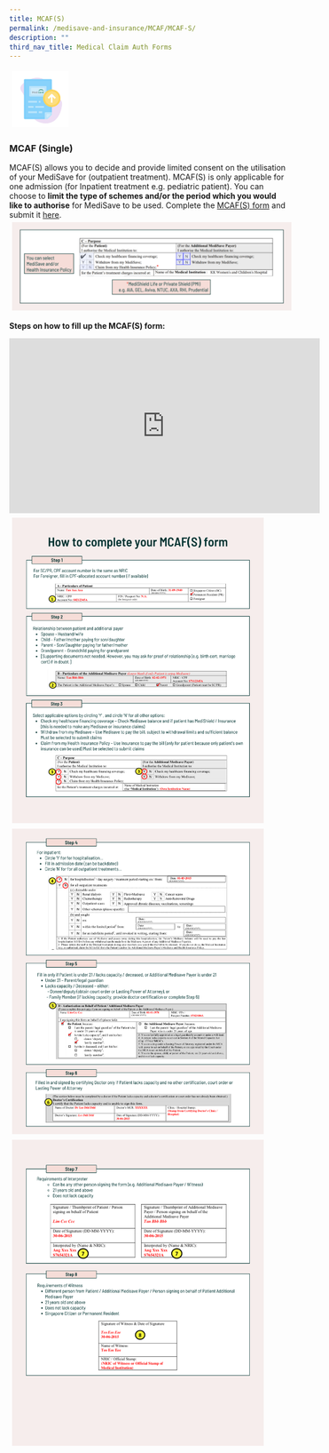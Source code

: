```yaml
---
title: MCAF(S)
permalink: /medisave-and-insurance/MCAF/MCAF-S/
description: ""
third_nav_title: Medical Claim Auth Forms
---
```

<img src="images/mcafsub.png" style="-webkit-tap-highlight-; vertical-align: middle; max-width: 20%; margin: 5px;">

### MCAF (Single) 
   MCAF(S) allows you to decide and provide limited consent on the utilisation of your MediSave for (outpatient treatment). MCAF(S) is only applicable for one admission (for Inpatient treatment e.g. pediatric patient). You can choose to **limit the type of schemes and/or the period which you would like to authorise** for MediSave to be used. Complete the [MCAF(S) form](https://www.kkh.com.sg/patient-care/patient-billing-services/Documents/mcaf-s-form.pdf) and submit it [here](https://for.sg/kkhdocsub). 
<img src="images/medisavess.png" style="-webkit-tap-highlight-; vertical-align: middle; max-width: 100%; margin: 5px;">


**Steps on how to fill up the MCAF(S) form:**

<iframe width="560" height="315" src="https://www.youtube.com/embed/BpKlwvQhtts" title="YouTube video player" frameborder="0" allow="accelerometer; autoplay; clipboard-write; encrypted-media; gyroscope; picture-in-picture" allowfullscreen></iframe>
 
 <img src="images/mcaf4.png" style="-webkit-tap-highlight-; vertical-align: middle; max-width: 90%; margin: 5px;">
  <img src="images/mcaf5.png" style="-webkit-tap-highlight-; vertical-align: middle; max-width: 90%; margin: 5px;">
	<img src="images/mcaf6.png" style="-webkit-tap-highlight-; vertical-align: middle; max-width: 90%; margin: 5px;">